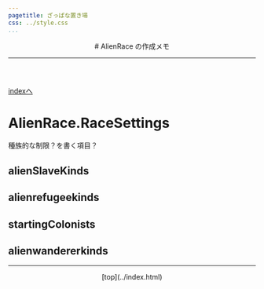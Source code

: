 ```yaml
---
pagetitle: ざっぱな置き場
css: ../style.css
...
```


<header class = "header">
# AlienRace の作成メモ
<hr>
</header>

<div class = "content">

[ indexへ ](../index.html)


# AlienRace.RaceSettings
種族的な制限？を書く項目？

## alienSlaveKinds
## alienrefugeekinds
## startingColonists
## alienwandererkinds

</div>


<footer class ="footer">
<hr>
<p align = "center"> [top](../index.html) </p>
</footer>
